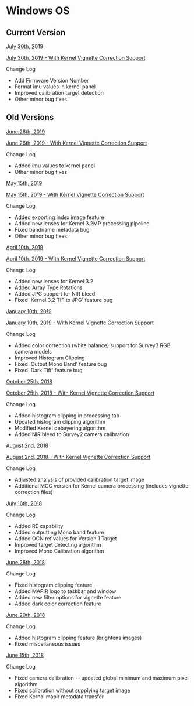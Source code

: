 
# Windows OS

## Current Version

[July 30th, 2019](https://drive.google.com/file/d/1zWEQpeqo7Xx6yUIEsn1vOT7faI9KSE2E/view?usp=sharing)

[July 30th, 2019 - With Kernel Vignette Correction Support](https://drive.google.com/file/d/1nMIS4jh-Ge6ErIBZ1tNG8jt7scWuQOtD/view?usp=sharing)

Change Log
* Add Firmware Version Number
* Format imu values in kernel panel
* Improved calibration target detection
* Other minor bug fixes

## Old Versions

[June 26th, 2019](https://drive.google.com/file/d/1wztutOIxxDUORYoqkOSvcFQnPs9N58zm/view?usp=sharing)

[June 26th, 2019 - With Kernel Vignette Correction Support](https://drive.google.com/file/d/1YbBaNEdvoHfexK04fwmmh0M4ohtBWWdn/view?usp=sharing)

Change Log
* Added imu values to kernel panel
* Other minor bug fixes


[May 15th, 2019](https://drive.google.com/file/d/1w6Q4Ngf2FHls4ni15PE1wN5XmfYYB7w5/view?usp=sharing)

[May 15th, 2019 - With Kernel Vignette Correction Support](https://drive.google.com/file/d/1tsWHM3cT0bT9edo9cJ7nZXBqjKI1kNn2/view?usp=sharing)

Change Log
* Added exporting index image feature
* Added new lenses for Kernel 3.2MP processing pipeline
* Fixed bandname metadata bug
* Other minor bug fixes


[April 10th, 2019](https://drive.google.com/file/d/1r2jW86vwbqRdyLicFYfvLbBTOqMcPqU0/view?usp=sharing)

[April 10th, 2019 - With Kernel Vignette Correction Support](https://drive.google.com/file/d/1TyxfoaPVguxnCWYHWBRQxjnfgdT11IZz/view?usp=sharing)

Change Log
* Added new lenses for Kernel 3.2
* Added Array Type Rotations
* Added JPG support for NIR bleed
* Fixed 'Kernel 3.2 TIF to JPG' feature bug

[January 10th, 2019](http://www.docs.peauproductions.com/MCC/MAPIR_Camera_Control_01102019.exe)

[January 10th, 2019 - With Kernel Vignette Correction Support](https://drive.google.com/file/d/11C7ay-zvXV0RME888bwTPVbz0XvdAixQ/view?usp=sharing)

Change Log
* Added color correction (white balance) support for Survey3 RGB camera models
* Improved Histogram Clipping
* Fixed 'Output Mono Band' feature bug
* Fixed 'Dark Tiff' feature bug

[October 25th, 2018](http://www.docs.peauproductions.com/MCC/MAPIR_Camera_Control_01102019.exe)

[October 25th, 2018 - With Kernel Vignette Correction Support](https://drive.google.com/file/d/1BRnrqcKS3Bp97sT6tnT7GCIMo1sTlK4L/view?usp=sharing)

Change Log
* Added histogram clipping in processing tab
* Updated histogram clipping algorithm
* Modified Kernel debayering algorithm
* Added NIR bleed to Survey2 camera calibration

[August 2nd, 2018](http://www.docs.peauproductions.com/MCC/MAPIR_Camera_Control_08022018.exe)

[August 2nd, 2018 - With Kernel Vignette Correction Support](https://drive.google.com/file/d/1_l3lkNa9_6MzjOsMRvIgOjTJRBMEoXBD/view?usp=sharing)

Change Log
* Adjusted analysis of provided calibration target image
* Additional MCC version for Kernel camera processing (includes vignette correction files)

[July 16th, 2018](https://drive.google.com/file/d/1Ym_WLbF-jHtuzf3XjfEBMrLqv5Cfrp0o/view?usp=sharing)

Change Log
* Added RE capability
* Added outputting Mono band feature
* Added OCN ref values for Version 1 Target
* Improved target detecting algorithm
* Improved Mono Calibration algorithm 

[June 26th, 2018](http://www.docs.peauproductions.com/MCC/MAPIR_Camera_Control_06262018.exe)

Change Log 
* Fixed histogram clipping feature
* Added MAPIR logo to taskbar and window
* Added new filter options for vignette feature
* Added dark color correction feature

[June 20th, 2018](http://www.docs.peauproductions.com/MCC/MAPIR_Camera_Control_06202018.exe) 

Change Log 
* Added histogram clipping feature (brightens images)
* Fixed miscellaneous issues

[June 15th, 2018](http://www.docs.peauproductions.com/MCC/MAPIR_Camera_Control_06152018.exe)

Change Log
* Fixed camera calibration -- updated global minimum and maximum pixel algorithm
* Fixed calibration without supplying target image
* Fixed Kernal mapir metadata transfer

